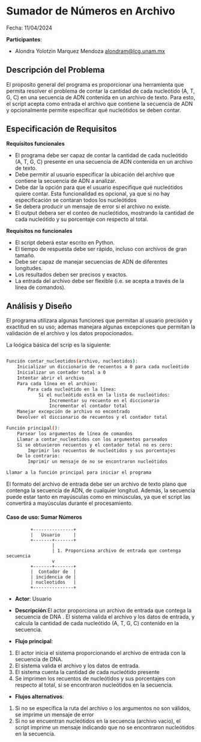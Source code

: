# Sumador de Números en Archivo

Fecha: 11/04/2024

**Participantes**:
- Alondra Yolotzin Marquez Mendoza 
<alondram@lcg.unam.mx>

## Descripción del Problema

El proposito general del programa es proporcionar una herramienta que permita resolver el problema de contar la cantidad de cada nucleótido (A, T, G, C) en una secuencia de ADN contenida en un archivo de texto. Para esto, el script acepta como entrada el archivo que contiene la secuencia de ADN y opcionalmente permite especificar qué nucleótidos se deben contar.


## Especificación de Requisitos

**Requisitos funcionales**

- El programa debe ser capaz de contar la cantidad de cada nucleótido (A, T, G, C) presente en una secuencia de ADN contenida en un archivo de texto.
- Debe permitir al usuario especificar la ubicación del archivo que contiene la secuencia de ADN a analizar.
- Debe dar la opción para que el usuario especifique qué nucleótidos quiere contar. Esta funcionalidad es opcional, ya que si no hay especificación se contaran todos los nucleótidos 
- Se debera producir un mensaje de error si el archivo no existe.
- El output debera ser el conteo de nucleótidos, mostrando la cantidad de cada nucleótido y su porcentaje con respecto al total.

**Requisitos no funcionales**

- El script deberá estar escrito en Python.
- El tiempo de respuesta debe ser rápido, incluso con archivos de gran tamaño.
- Debe ser capaz de manejar secuencias de ADN de diferentes longitudes.
- Los resultados deben ser precisos y exactos. 
- La entrada del archivo debe ser flexible (i.e. se acepta a través de la línea de comandos).


## Análisis y Diseño
El programa utilizara algunas funciones que permitan al usuario precisión y exactitud en su uso; ademas manejara algunas excepciones que permitan la  validación de el archivo y los datos propocionados. 

La loógica básica del scrip es la siguiente: 

```bash 

Función contar_nucleotidos(archivo, nucleotidos):
    Inicializar un diccionario de recuentos a 0 para cada nucleótido
    Inicializar un contador total a 0
    Intentar abrir el archivo
    Para cada línea en el archivo:
        Para cada nucleótido en la línea:
            Si el nucleótido está en la lista de nucleótidos:
                Incrementar su recuento en el diccionario
                Incrementar el contador total
    Manejar excepción de archivo no encontrado
    Devolver el diccionario de recuentos y el contador total

Función principal():
    Parsear los argumentos de línea de comandos
    Llamar a contar_nucleotidos con los argumentos parseados
    Si se obtuvieron recuentos y el contador total no es cero:
        Imprimir los recuentos de nucleótidos y sus porcentajes
    De lo contrario:
        Imprimir un mensaje de no se encontraron nucleótidos

Llamar a la función principal para iniciar el programa
```
El formato del archivo de entrada debe ser un archivo de texto plano que contenga la secuencia de ADN, de cualquier longitud. Además, la secuencia puede estar tanto en mayúsculas como en minúsculas, ya que el script las convertirá a mayúsculas durante el procesamiento.

#### Caso de uso: Sumar Números

```
         +---------------+
         |   Usuario     |
         +-------+-------+
                 |
                 | 1. Proporciona archivo de entrada que contenga secuencia
                 v
         +-------+-------+
         |  Contador de  | 
         | incidencia de |
         | nucleotidos   |
         +---------------+
```

- **Actor**: Usuario
- **Descripción**:El actor proporciona un archivo de entrada que contega la secuencia de DNA . El sistema valida el archivo y los datos de entrada, y calcula la cantidad de cada nucleótido (A, T, G, C) contenido en la secuencia.

- **Flujo principal**:
1. El actor inicia el sistema proporcionando el archivo de entrada con la secuencia de DNA. 
2. El sistema valida el archivo y los datos de entrada.
3. El sistema cuenta la cantidad de cada nucleótido presente 
4. Se imprimen los recuentos de nucleótidos y sus porcentajes con respecto al total, si se encontraron nucleótidos en la secuencia.
	
- **Flujos alternativos**:
	

1. Si no se especifica la ruta del archivo o los argumentos no son válidos, se imprime un mensaje de error 
2. Si no se encuentran nucleótidos en la secuencia (archivo vacio), el script imprime un mensaje indicando que no se encontraron nucleótidos en la secuencia.          

